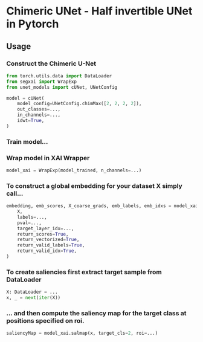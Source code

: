 # Chimeric UNet - Half invertible UNet in Pytorch



## Usage
### Construct the Chimeric U-Net

```python
from torch.utils.data import DataLoader
from segxai import WrapExp
from unet_models import cUNet, UNetConfig

model = cUNet(
    model_config=UNetConfig.chimMax([2, 2, 2, 2]),
    out_classes=...,
    in_channels=...,
    idwt=True,
)
```

### Train model...

### Wrap model in XAI Wrapper

``` python
model_xai = WrapExp(model_trained, n_channels=...)
```

### To construct a global embedding for your dataset X simply call...
```python 
embedding, emb_scores, X_coarse_grads, emb_labels, emb_idxs = model_xai.embedding(
    X,
    labels=...,
    pval=...,
    target_layer_idx=...,
    return_scores=True,
    return_vectorized=True,
    return_valid_labels=True,
    return_valid_idx=True,
)
```

### To create saliencies first extract target sample from DataLoader
```python
X: DataLoader = ...
x, _ = next(iter(X))
```


### ... and then compute the saliency map for the target class at positions specified on roi.
```python
saliencyMap = model_xai.salmap(x, target_cls=2, roi=...)

```